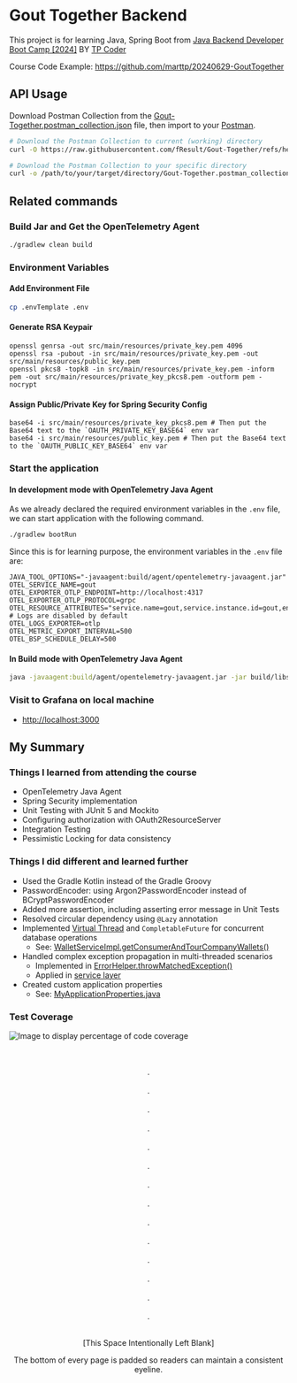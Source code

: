 # Gout Together Backend

This project is for learning Java, Spring Boot
from [Java Backend Developer Boot Camp \[2024\]](https://www.youtube.com/playlist?list=PLm3A9eDaMzukMQtdDoeOR-HbFN35vieQY)
BY [TP Coder](https://www.youtube.com/@tpcoder)

Course Code Example: <https://github.com/marttp/20240629-GoutTogether>

## API Usage

Download Postman Collection from the [Gout-Together.postman_collection.json](https://raw.githubusercontent.com/fResult/Gout-Together/refs/heads/main/Gout-Together.postman_collection.json) file, then import to your [Postman](https://www.postman.com/downloads).

```bash
# Download the Postman Collection to current (working) directory
curl -O https://raw.githubusercontent.com/fResult/Gout-Together/refs/heads/main/Gout-Together.postman_collection.json

# Download the Postman Collection to your specific directory
curl -o /path/to/your/target/directory/Gout-Together.postman_collection.json https://raw.githubusercontent.com/fResult/Gout-Together/refs/heads/main/Gout-Together.postman_collection.json
```


## Related commands

### Build Jar and Get the OpenTelemetry Agent

```bash
./gradlew clean build
```

### Environment Variables

#### Add Environment File

```bash
cp .envTemplate .env
```

#### Generate RSA Keypair

```shell
openssl genrsa -out src/main/resources/private_key.pem 4096
openssl rsa -pubout -in src/main/resources/private_key.pem -out src/main/resources/public_key.pem
openssl pkcs8 -topk8 -in src/main/resources/private_key.pem -inform pem -out src/main/resources/private_key_pkcs8.pem -outform pem -nocrypt
```

#### Assign Public/Private Key for Spring Security Config

```shell
base64 -i src/main/resources/private_key_pkcs8.pem # Then put the Base64 text to the `OAUTH_PRIVATE_KEY_BASE64` env var
base64 -i src/main/resources/public_key.pem # Then put the Base64 text to the `OAUTH_PUBLIC_KEY_BASE64` env var
```

### Start the application

#### In development mode with OpenTelemetry Java Agent

As we already declared the required environment variables in the `.env` file, we can start application with the
following
command.

```bash
./gradlew bootRun
```

Since this is for learning purpose, the environment variables in the `.env` file are:

```env
JAVA_TOOL_OPTIONS="-javaagent:build/agent/opentelemetry-javaagent.jar"
OTEL_SERVICE_NAME=gout
OTEL_EXPORTER_OTLP_ENDPOINT=http://localhost:4317
OTEL_EXPORTER_OTLP_PROTOCOL=grpc
OTEL_RESOURCE_ATTRIBUTES="service.name=gout,service.instance.id=gout,env=dev"
# Logs are disabled by default
OTEL_LOGS_EXPORTER=otlp
OTEL_METRIC_EXPORT_INTERVAL=500
OTEL_BSP_SCHEDULE_DELAY=500

```

#### In Build mode with OpenTelemetry Java Agent

```bash
java -javaagent:build/agent/opentelemetry-javaagent.jar -jar build/libs/app.jar
```

### Visit to Grafana on local machine

- <http://localhost:3000>

## My Summary

### Things I learned from attending the course

- OpenTelemetry Java Agent
- Spring Security implementation
- Unit Testing with JUnit 5 and Mockito
- Configuring authorization with OAuth2ResourceServer
- Integration Testing
- Pessimistic Locking for data consistency

### Things I did different and learned further

- Used the Gradle Kotlin instead of the Gradle Groovy
- PasswordEncoder: using Argon2PasswordEncoder instead of BCryptPasswordEncoder
- Added more assertion, including asserting error message in Unit Tests
- Resolved circular dependency using `@Lazy` annotation
- Implemented [Virtual Thread](https://docs.oracle.com/en/java/javase/21/core/virtual-threads.html) and `CompletableFuture` for concurrent database operations
  - See: [WalletServiceImpl.getConsumerAndTourCompanyWallets()](https://github.com/fResult/Gout-Together/blob/4318c6a84d173aaeb05702955bf33c764c1dfb7b/src/main/java/dev/fResult/goutTogether/wallets/services/WalletServiceImpl.java#L202-L224)
- Handled complex exception propagation in multi-threaded scenarios
    - Implemented in [ErrorHelper.throwMatchedException()](https://github.com/fResult/Gout-Together/blob/4318c6a84d173aaeb05702955bf33c764c1dfb7b/src/main/java/dev/fResult/goutTogether/common/helpers/ErrorHelper.java#L24-L38)
    - Applied in [service layer](https://github.com/fResult/Gout-Together/blob/4318c6a84d173aaeb05702955bf33c764c1dfb7b/src/main/java/dev/fResult/goutTogether/wallets/services/WalletServiceImpl.java#L225-L227)
- Created custom application properties
  - See: [MyApplicationProperties.java](https://github.com/fResult/Gout-Together/blob/4318c6a84d173aaeb05702955bf33c764c1dfb7b/src/main/java/dev/fResult/goutTogether/common/configs/MyApplicationProperties.java)

### Test Coverage
![Image to display percentage of code coverage](https://github.com/user-attachments/assets/ef5c0b2d-3fd4-4af7-804d-7819b5c4b1b8)

<footer>
  <div align=center>
    <br><br>.<br><br>.<br><br>.<br><br>.<br><br>.<br><br>.<br><br>.<br><br>.<br><br>.<br><br>.<br><br>.<br><br>.<br><br>.<br><br>.<br><br>
  </div>

  <p align=center>
    [This Space Intentionally Left Blank]
  </p>

  <p align=center>
    The bottom of every page is padded so readers can maintain a consistent eyeline.
  </p>
</footer>
